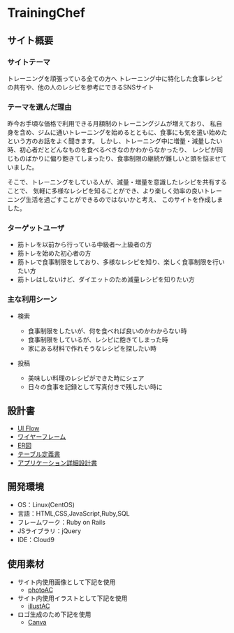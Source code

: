 # TrainingChef

## サイト概要
### サイトテーマ
トレーニングを頑張っている全ての方へ
トレーニング中に特化した食事レシピの共有や、他の人のレシピを参考にできるSNSサイト

### テーマを選んだ理由
昨今お手頃な価格で利用できる月額制のトレーニングジムが増えており、
私自身を含め、ジムに通いトレーニングを始めるとともに、食事にも気を遣い始めたという方のお話をよく聞きます。
しかし、トレーニング中に増量・減量したい時、初心者だとどんなものを食べるべきなのかわからなかったり、
レシピが同じものばかりに偏り飽きてしまったり、食事制限の継続が難しいと頭を悩ませていました。

そこで、トレーニングをしている人が、減量・増量を意識したレシピを共有することで、
気軽に多様なレシピを知ることができ、より楽しく効率の良いトレーニング生活を過ごすことができるのではないかと考え、
このサイトを作成しました。

### ターゲットユーザ
* 筋トレを以前から行っている中級者〜上級者の方
* 筋トレを始めた初心者の方
* 筋トレで食事制限をしており、多様なレシピを知り、楽しく食事制限を行いたい方
* 筋トレはしないけど、ダイエットのため減量レシピを知りたい方

### 主な利用シーン
* 検索
  - 食事制限をしたいが、何を食べれば良いのかわからない時
  - 食事制限をしているが、レシピに飽きてしまった時
  - 家にある材料で作れそうなレシピを探したい時

* 投稿
  - 美味しい料理のレシピができた時にシェア
  - 日々の食事を記録として写真付きで残したい時に

## 設計書
* [UI Flow](https://drive.google.com/file/d/180n_3D25G3BiaoRHhZrmSECkynWIPwjI/view?usp=sharing)
* [ワイヤーフレーム](https://drive.google.com/file/d/17fjoO4_pqjBmFgQqpdQpM-FQzqozQorl/view?usp=sharing)
* [ER図](https://drive.google.com/file/d/112zX3ySb-2k5sBACPQQWkGyLe-JGa0M5/view?usp=sharing)
* [テーブル定義書](https://docs.google.com/spreadsheets/d/14O7uoumOwhgBLsISg-RglsW1mpksbCcJn05eacjLYfs/edit?usp=sharing)
* [アプリケーション詳細設計書](https://docs.google.com/spreadsheets/d/1BDkxsfVc8k2xkV8PSZ_4Qx4dOJWOaRrc1LAxsMTRwOk/edit?usp=sharing)

## 開発環境
- OS：Linux(CentOS)
- 言語：HTML,CSS,JavaScript,Ruby,SQL
- フレームワーク：Ruby on Rails
- JSライブラリ：jQuery
- IDE：Cloud9

## 使用素材
- サイト内使用画像として下記を使用
  - [photoAC](https://www.photo-ac.com/)
- サイト内使用イラストとして下記を使用
  - [illustAC](https://www.ac-illust.com/)
- ロゴ生成のため下記を使用
  - [Canva](https://www.canva.com/)